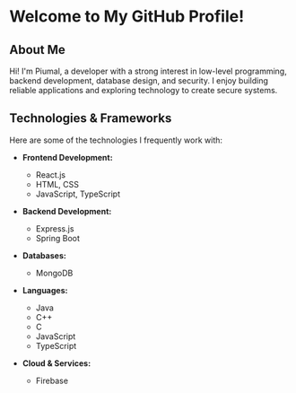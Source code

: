 # Welcome to My GitHub Profile!

## About Me
Hi! I'm Piumal, a developer with a strong interest in low-level programming, backend development, database design, and security. I enjoy building reliable applications and exploring technology to create secure systems.

## Technologies & Frameworks
Here are some of the technologies I frequently work with:

- **Frontend Development:**
  - React.js
  - HTML, CSS
  - JavaScript, TypeScript

- **Backend Development:**
  - Express.js
  - Spring Boot

- **Databases:**
  - MongoDB

- **Languages:**
  - Java
  - C++
  - C
  - JavaScript
  - TypeScript

- **Cloud & Services:**
  - Firebase


<!---
p1uma1/p1uma1 is a ✨ special ✨ repository because its `README.md` (this file) appears on your GitHub profile.
You can click the Preview link to take a look at your changes.
--->
